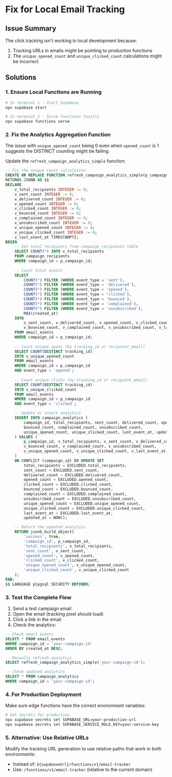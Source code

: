 # Fix for Local Email Tracking

## Issue Summary
The click tracking isn't working in local development because:
1. Tracking URLs in emails might be pointing to production functions
2. The `unique_opened_count` and `unique_clicked_count` calculations might be incorrect

## Solutions

### 1. Ensure Local Functions are Running
```bash
# In terminal 1 - Start Supabase
npx supabase start

# In terminal 2 - Serve functions locally
npx supabase functions serve
```

### 2. Fix the Analytics Aggregation Function
The issue with `unique_opened_count` being 0 even when `opened_count` is 1 suggests the DISTINCT counting might be failing.

Update the `refresh_campaign_analytics_simple` function:

```sql
-- Fix the unique count calculation
CREATE OR REPLACE FUNCTION refresh_campaign_analytics_simple(p_campaign_id UUID)
RETURNS JSONB AS $$
DECLARE
    v_total_recipients INTEGER := 0;
    v_sent_count INTEGER := 0;
    v_delivered_count INTEGER := 0;
    v_opened_count INTEGER := 0;
    v_clicked_count INTEGER := 0;
    v_bounced_count INTEGER := 0;
    v_complained_count INTEGER := 0;
    v_unsubscribed_count INTEGER := 0;
    v_unique_opened_count INTEGER := 0;
    v_unique_clicked_count INTEGER := 0;
    v_last_event_at TIMESTAMPTZ;
BEGIN
    -- Get total recipients from campaign_recipients table
    SELECT COUNT(*) INTO v_total_recipients
    FROM campaign_recipients
    WHERE campaign_id = p_campaign_id;
    
    -- Count total events
    SELECT 
        COUNT(*) FILTER (WHERE event_type = 'sent'),
        COUNT(*) FILTER (WHERE event_type = 'delivered'),
        COUNT(*) FILTER (WHERE event_type = 'opened'),
        COUNT(*) FILTER (WHERE event_type = 'clicked'),
        COUNT(*) FILTER (WHERE event_type = 'bounced'),
        COUNT(*) FILTER (WHERE event_type = 'complained'),
        COUNT(*) FILTER (WHERE event_type = 'unsubscribed'),
        MAX(created_at)
    INTO 
        v_sent_count, v_delivered_count, v_opened_count, v_clicked_count,
        v_bounced_count, v_complained_count, v_unsubscribed_count, v_last_event_at
    FROM email_events
    WHERE campaign_id = p_campaign_id;
    
    -- Count unique opens (by tracking_id or recipient_email)
    SELECT COUNT(DISTINCT tracking_id)
    INTO v_unique_opened_count
    FROM email_events
    WHERE campaign_id = p_campaign_id
    AND event_type = 'opened';
    
    -- Count unique clicks (by tracking_id or recipient_email)
    SELECT COUNT(DISTINCT tracking_id)
    INTO v_unique_clicked_count
    FROM email_events
    WHERE campaign_id = p_campaign_id
    AND event_type = 'clicked';

    -- Update or insert analytics
    INSERT INTO campaign_analytics (
        campaign_id, total_recipients, sent_count, delivered_count, opened_count, clicked_count,
        bounced_count, complained_count, unsubscribed_count, 
        unique_opened_count, unique_clicked_count, last_event_at, updated_at
    ) VALUES (
        p_campaign_id, v_total_recipients, v_sent_count, v_delivered_count, v_opened_count, v_clicked_count,
        v_bounced_count, v_complained_count, v_unsubscribed_count,
        v_unique_opened_count, v_unique_clicked_count, v_last_event_at, NOW()
    )
    ON CONFLICT (campaign_id) DO UPDATE SET
        total_recipients = EXCLUDED.total_recipients,
        sent_count = EXCLUDED.sent_count,
        delivered_count = EXCLUDED.delivered_count,
        opened_count = EXCLUDED.opened_count,
        clicked_count = EXCLUDED.clicked_count,
        bounced_count = EXCLUDED.bounced_count,
        complained_count = EXCLUDED.complained_count,
        unsubscribed_count = EXCLUDED.unsubscribed_count,
        unique_opened_count = EXCLUDED.unique_opened_count,
        unique_clicked_count = EXCLUDED.unique_clicked_count,
        last_event_at = EXCLUDED.last_event_at,
        updated_at = NOW();

    -- Return the updated analytics
    RETURN jsonb_build_object(
        'success', true,
        'campaign_id', p_campaign_id,
        'total_recipients', v_total_recipients,
        'sent_count', v_sent_count,
        'opened_count', v_opened_count,
        'clicked_count', v_clicked_count,
        'unique_opened_count', v_unique_opened_count,
        'unique_clicked_count', v_unique_clicked_count
    );
END;
$$ LANGUAGE plpgsql SECURITY DEFINER;
```

### 3. Test the Complete Flow

1. Send a test campaign email
2. Open the email (tracking pixel should load)
3. Click a link in the email
4. Check the analytics:

```sql
-- Check email events
SELECT * FROM email_events 
WHERE campaign_id = 'your-campaign-id'
ORDER BY created_at DESC;

-- Manually refresh analytics
SELECT refresh_campaign_analytics_simple('your-campaign-id');

-- Check updated analytics
SELECT * FROM campaign_analytics
WHERE campaign_id = 'your-campaign-id';
```

### 4. For Production Deployment

Make sure edge functions have the correct environment variables:
```bash
# Set secrets for production
npx supabase secrets set SUPABASE_URL=your-production-url
npx supabase secrets set SUPABASE_SERVICE_ROLE_KEY=your-service-key
```

### 5. Alternative: Use Relative URLs

Modify the tracking URL generation to use relative paths that work in both environments:
- Instead of: `${supabaseUrl}/functions/v1/email-tracker`
- Use: `/functions/v1/email-tracker` (relative to the current domain)
